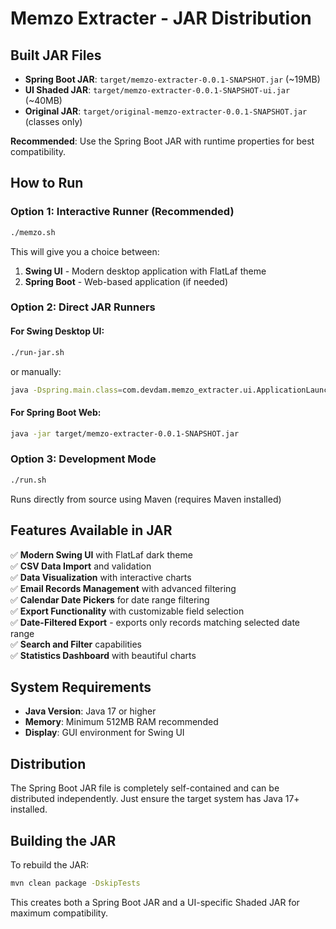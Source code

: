 # Memzo Extracter - JAR Distribution

## Built JAR Files
- **Spring Boot JAR**: `target/memzo-extracter-0.0.1-SNAPSHOT.jar` (~19MB)
- **UI Shaded JAR**: `target/memzo-extracter-0.0.1-SNAPSHOT-ui.jar` (~40MB)
- **Original JAR**: `target/original-memzo-extracter-0.0.1-SNAPSHOT.jar` (classes only)

**Recommended**: Use the Spring Boot JAR with runtime properties for best compatibility.

## How to Run

### Option 1: Interactive Runner (Recommended)
```bash
./memzo.sh
```
This will give you a choice between:
1. **Swing UI** - Modern desktop application with FlatLaf theme
2. **Spring Boot** - Web-based application (if needed)

### Option 2: Direct JAR Runners

#### For Swing Desktop UI:
```bash
./run-jar.sh
```
or manually:
```bash
java -Dspring.main.class=com.devdam.memzo_extracter.ui.ApplicationLauncher -jar target/memzo-extracter-0.0.1-SNAPSHOT.jar
```

#### For Spring Boot Web:
```bash
java -jar target/memzo-extracter-0.0.1-SNAPSHOT.jar
```

### Option 3: Development Mode
```bash
./run.sh
```
Runs directly from source using Maven (requires Maven installed)

## Features Available in JAR
✅ **Modern Swing UI** with FlatLaf dark theme  
✅ **CSV Data Import** and validation  
✅ **Data Visualization** with interactive charts  
✅ **Email Records Management** with advanced filtering  
✅ **Calendar Date Pickers** for date range filtering  
✅ **Export Functionality** with customizable field selection  
✅ **Date-Filtered Export** - exports only records matching selected date range  
✅ **Search and Filter** capabilities  
✅ **Statistics Dashboard** with beautiful charts  

## System Requirements
- **Java Version**: Java 17 or higher
- **Memory**: Minimum 512MB RAM recommended
- **Display**: GUI environment for Swing UI

## Distribution
The Spring Boot JAR file is completely self-contained and can be distributed independently. Just ensure the target system has Java 17+ installed.

## Building the JAR
To rebuild the JAR:
```bash
mvn clean package -DskipTests
```

This creates both a Spring Boot JAR and a UI-specific Shaded JAR for maximum compatibility.

